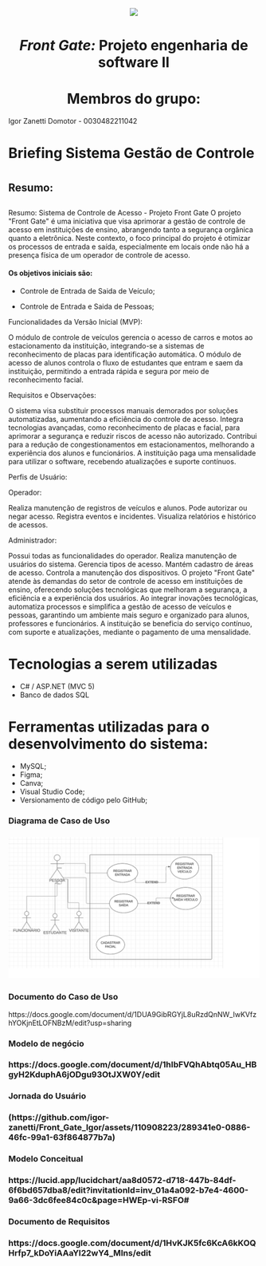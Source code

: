 
<p align="center">
<img src="https://user-images.githubusercontent.com/99259327/187318644-d6e53541-e582-4f90-81be-aa24393a72b3.png" width="300" />
<p>

# <h1 align="center"> *Front Gate:* **Projeto engenharia de software II** </h1>
# <h1 align="center"> Membros do grupo: </h1>

Igor Zanetti Domotor - 0030482211042

# Briefing Sistema Gestão de Controle <h1>

## Resumo: <h2>

<p text-align: justify>
	<p>
	Resumo: Sistema de Controle de Acesso - Projeto Front Gate
O projeto "Front Gate" é uma iniciativa que visa aprimorar a gestão de controle de acesso em instituições de ensino, abrangendo tanto a segurança orgânica quanto a eletrônica. Neste contexto, o foco principal do projeto é otimizar os processos de entrada e saída, especialmente em locais onde não há a presença física de um operador de controle de acesso.

#### Os objetivos iniciais são:
* Controle de Entrada de Saida de Veículo;
* Controle de Entrada e Saida de Pessoas;

    <p>
    
Funcionalidades da Versão Inicial (MVP):

O módulo de controle de veículos gerencia o acesso de carros e motos ao estacionamento da instituição, integrando-se a sistemas de reconhecimento de placas para identificação automática.
O módulo de acesso de alunos controla o fluxo de estudantes que entram e saem da instituição, permitindo a entrada rápida e segura por meio de reconhecimento facial.
	<p>
	Requisitos e Observações:

O sistema visa substituir processos manuais demorados por soluções automatizadas, aumentando a eficiência do controle de acesso.
Integra tecnologias avançadas, como reconhecimento de placas e facial, para aprimorar a segurança e reduzir riscos de acesso não autorizado.
Contribui para a redução de congestionamentos em estacionamentos, melhorando a experiência dos alunos e funcionários.
A instituição paga uma mensalidade para utilizar o software, recebendo atualizações e suporte contínuos.
	<p>
Perfis de Usuário:

Operador:

Realiza manutenção de registros de veículos e alunos.
Pode autorizar ou negar acesso.
Registra eventos e incidentes.
Visualiza relatórios e histórico de acessos.

Administrador:

Possui todas as funcionalidades do operador.
Realiza manutenção de usuários do sistema.
Gerencia tipos de acesso.
Mantém cadastro de áreas de acesso.
Controla a manutenção dos dispositivos.
O projeto "Front Gate" atende às demandas do setor de controle de acesso em instituições de ensino, oferecendo soluções tecnológicas que melhoram a segurança, a eficiência e a experiência dos usuários. Ao integrar inovações tecnológicas, automatiza processos e simplifica a gestão de acesso de veículos e pessoas, garantindo um ambiente mais seguro e organizado para alunos, professores e funcionários. A instituição se beneficia do serviço contínuo, com suporte e atualizações, mediante o pagamento de uma mensalidade.
	<p>
<p>

# Tecnologias a serem utilizadas

- C# / ASP.NET (MVC 5)
- Banco de dados SQL

# Ferramentas utilizadas para o desenvolvimento do sistema:

- MySQL;
- Figma;
- Canva;
- Visual Studio Code;
- Versionamento de código pelo GitHub;
<h3> Diagrama de Caso de Uso <h3>
<a href="https://lucid.app/lucidchart/832e30ae-d4f3-4019-85a2-4a5b0d3ec4a8/edit?viewport_loc=-402%2C-21%2C3330%2C1437%2CGv_M5raR97bQ&invitationId=inv_e8a19ab3-46d4-4a32-be5a-0c9bc6d93c30">
<img src="https://github.com/igor-zanetti/Front_Gate_Igor/blob/main/caso%20de%20uso.png?raw=true">
</a>
<h3> Documento do Caso de Uso </h3>
https://docs.google.com/document/d/1DUA9GibRGYjL8uRzdQnNW_IwKVfzhYOKjnEtLOFNBzM/edit?usp=sharing
<h3> Modelo de negócio <h3>
https://docs.google.com/document/d/1hIbFVQhAbtq05Au_HBgyH2KduphA6jODgu93OtJXW0Y/edit

<h3> Jornada do Usuário <h3>
(https://github.com/igor-zanetti/Front_Gate_Igor/assets/110908223/289341e0-0886-46fc-99a1-63f864877b7a)

<h3> Modelo Conceitual <h3>	
https://lucid.app/lucidchart/aa8d0572-d718-447b-84df-6f6bd657dba8/edit?invitationId=inv_01a4a092-b7e4-4600-9a66-3dc6fee84c0c&page=HWEp-vi-RSFO#
	
<h3> Documento de Requisitos <h3>
https://docs.google.com/document/d/1HvKJK5fc6KcA6kKOQHrfp7_kDoYiAAaYI22wY4_MIns/edit
